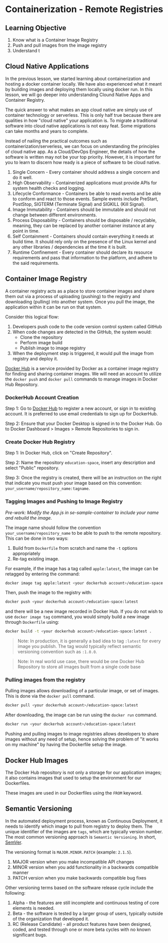 # Containerization - Remote Registries

## Learning Objective
1. Know what is a Container Image Registry
2. Push and pull images from the image registry
3. Understand t

## Cloud Native Applications

In the previous lesson, we started learning about containerization and hosting a docker container locally. We have also experienced what it meant by building images and deploying them locally using docker run. In this lesson, we will go deeper into understanding Clound Native Apps and Container Registry.

The quick answer to what makes an app cloud native are simply use of container technology or serverless. This is only half true because there are qualities in how "cloud native" your application is. To migrate a traditional software into cloud native applications is not easy feat. Some migrations can take months and years to complete.

Instead of nailing the practical outcomes such as containerization/serverless, we can focus on understanding the principles of cloud native app. As a Cloud/DevOps Engineer, the details of how the software is written may not be your top priority. However, it is important for you to learn to discern how ready is a piece of software to be cloud native.

1. Single Concern - Every container should address a single concern and do it well.
2. High Observability - Containerized applications must provide APIs for system health checks and logging.
3. Lifecycle Conformance - Containers be able to read events and be able to conform and react to those events. Sample events include PreStart, PostStop, SIGTERM (Terminate Signal) and SIGKILL (Kill Signal).
4. Image Immutability - Containers should be immutable and should not change between different environments.
5. Process Disposability - Containers should be disposable / recyclable, meaning, they can be replaced by another container instance at any point in time.
6. Self Containment - Containers should contain everything it needs at build time. It should rely only on the presence of the Linux kernel and any other libraries / dependencies at the time it is built.
7. Runtime Confinement - Every container should declare its resource requirements and pass that information to the platform, and adhere to the said requirements.

## Container Image Registry

A container registry acts as a place to store container images and share them out via a process of uploading (pushing) to the registry and downloading (pulling) into another system. Once you pull the image, the application within it can be run on that system.

Consider this logical flow:

<!-- Add image of flow -->

1. Developers push code to the code version control system called GitHub
2. When code changes are detected in the GitHub, the system would:
    - Clone the repository
    - Perform image build
    - Publish image to image registry
3. When the deployment step is triggered, it would pull the image from registry and deploy it.

[Docker Hub](https://hub.docker.com/) is a service provided by Docker as a container image registry for finding and sharing container images. We will need an account to utilize the `docker push` and `docker pull` commands to manage images in Docker Hub Repository.

### DockerHub Account Creation

Step 1: Go to [Docker Hub](https://hub.docker.com/) to register a new account, or sign in to existing account. It is preferred to use email credentials to sign up for DockerHub.

Step 2: Ensure that your Docker Desktop is signed in to the Docker Hub. Go to Docker Dashboard > Images > Remote Repositories to sign in.

### Create Docker Hub Registry

Step 1: In Docker Hub, click on "Create Repository".

Step 2: Name the repository `education-space`, insert any description and select "Public" repository.

Step 3: Once the registry is created, there will be an instruction on the right that indicate you must push your image based on this convention: `your_username/repository_name:tagname`. 

### Tagging Images and Pushing to Image Registry

*Pre-work: Modify the App.js in se-sample-container to include your name and rebuild the image.*

The image name should follow the convention `your_username/repository_name` to be able to push to the remote repository. This can be done in two ways: 
1. Build from `Dockerfile` from scratch and name the `-t` options appropriately
2. Re-tag existing image.

For example, if the image has a tag called `apple:latest`, the image can be retagged by entering the command:

```sh
docker image tag apple:latest <your dockerhub account>/education-space:latest
```

Then, push the image to the registry with:

```sh
docker push <your dockerhub account>/education-space:latest
```

and there will be a new image recorded in Docker Hub. If you do not wish to use `docker image tag` command, you would simply build a new image through `Dockerfile` using:

```sh
docker build -t <your dockerhub account>/education-space:latest .
```

> Note: In production, it is generally a bad idea to tag `:latest` for every image you publish. The tag would typically reflect semantic versioning convention such as `:1.0.0`. 

> Note: In real world use case, there would be one Docker Hub Repository to store all images built from a single code base

### Pulling images from the registry

Pulling images allows downloading of a particular image, or set of images. This is done via the `docker pull` command.

```sh
docker pull <your dockerhub account>/education-space:latest
```

After downloading, the image can be run using the `docker run` command.

```sh
docker run <your dockerhub account>/education-space:latest
```

Pushing and pulling images to image registries allows developers to share images without any need of setup, hence solving the problem of "it works on my machine" by having the Dockerfile setup the image.

## Docker Hub Images

The Docker Hub repository is not only a storage for our application images; it also contains images that used to setup the environment for our Dockerfiles.

<!-- Add image for docker hub registry -->

These images are used in our Dockerfiles using the `FROM` keyword.

<!-- Add image for from-dockerfile -->

## Semantic Versioning

In the automated deployment process, known as Continuous Deployment, it needs to identify which image to pull from registry to deploy them. The unique identifier of the images are `tags`, which are typically version number. The most common versioning approach is `Semantic Versioning`. In short, [SemVer](https://semver.org/).

The versioning format is `MAJOR.MINOR.PATCH` (example: `2.1.5`).

1. MAJOR version when you make incompatible API changes
1. MINOR version when you add functionality in a backwards compatible manner
1. PATCH version when you make backwards compatible bug fixes

Other versioning terms based on the software release cycle include the following:

1. Alpha - the features are still incomplete and continuous testing of core elements is needed.
2. Beta - the software is tested by a larger group of users, typically outside of the organization that developed it.
3. RC (Release Candidate) - all product features have been designed, coded, and tested through one or more beta cycles with no known significant bugs.